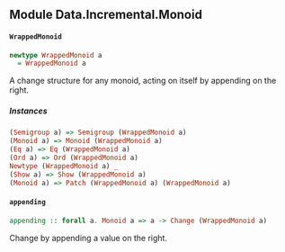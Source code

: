 ## Module Data.Incremental.Monoid

#### `WrappedMonoid`

``` purescript
newtype WrappedMonoid a
  = WrappedMonoid a
```

A change structure for any monoid, acting on itself by appending on the right.

##### Instances
``` purescript
(Semigroup a) => Semigroup (WrappedMonoid a)
(Monoid a) => Monoid (WrappedMonoid a)
(Eq a) => Eq (WrappedMonoid a)
(Ord a) => Ord (WrappedMonoid a)
Newtype (WrappedMonoid a) _
(Show a) => Show (WrappedMonoid a)
(Monoid a) => Patch (WrappedMonoid a) (WrappedMonoid a)
```

#### `appending`

``` purescript
appending :: forall a. Monoid a => a -> Change (WrappedMonoid a)
```

Change by appending a value on the right.


